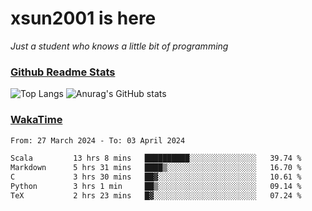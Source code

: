 # xsun2001 is here

*Just a student who knows a little bit of programming*

### [Github Readme Stats](https://github.com/anuraghazra/github-readme-stats)

![Top Langs](https://github-readme-stats.vercel.app/api/top-langs/?username=xsun2001&layout=compact&theme=radical) ![Anurag's GitHub stats](https://github-readme-stats.vercel.app/api?username=xsun2001&show_icons=true&theme=radical)

### [WakaTime](https://wakatime.com)

<!--START_SECTION:waka-->

```txt
From: 27 March 2024 - To: 03 April 2024

Scala         13 hrs 8 mins   ██████████░░░░░░░░░░░░░░░   39.74 %
Markdown      5 hrs 31 mins   ████▒░░░░░░░░░░░░░░░░░░░░   16.70 %
C             3 hrs 30 mins   ██▓░░░░░░░░░░░░░░░░░░░░░░   10.61 %
Python        3 hrs 1 min     ██▒░░░░░░░░░░░░░░░░░░░░░░   09.14 %
TeX           2 hrs 23 mins   █▓░░░░░░░░░░░░░░░░░░░░░░░   07.24 %
```

<!--END_SECTION:waka-->
